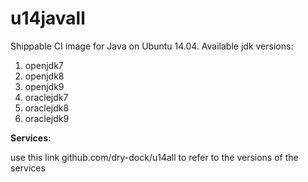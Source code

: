 u14javall
===============

Shippable CI image for Java on Ubuntu 14.04. Available jdk versions:

1. openjdk7
2. openjdk8
3. openjdk9
4. oraclejdk7
5. oraclejdk8
6. oraclejdk9

**Services:**

use this link github.com/dry-dock/u14all to refer to the versions of the services
